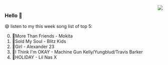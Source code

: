 <img align="right"  src="https://github-readme-stats.vercel.app/api/top-langs/?username=sohyunQVQ" />

### Hello 👋

😄 listen to my this week song list of top 5:

0. 🌈More Than Friends - Mokita
1. 🌈Sold My Soul - Blitz Kids
2. 🌈Girl - Alexander 23
3. 🌈I Think I'm OKAY - Machine Gun Kelly/Yungblud/Travis Barker
4. 🌈HOLIDAY - Lil Nas X

